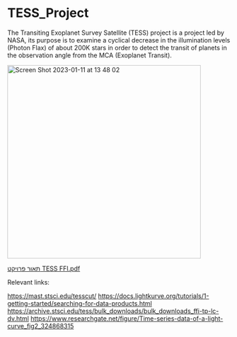 # TESS_Project
The Transiting Exoplanet Survey Satellite (TESS) project is a project led by NASA, its purpose is to examine a cyclical decrease in the illumination levels (Photon Flax) of about 200K stars in order to detect the transit of planets in the observation angle from the MCA (Exoplanet Transit).


<img width="437" alt="Screen Shot 2023-01-11 at 13 48 02" src="https://user-images.githubusercontent.com/77780368/211798780-a0ed5c6f-2921-4059-a396-52e92cd0ef54.png">

[תאור פרויקט TESS FFI.pdf](https://github.com/JosefSo/TESS_Project/files/10391931/TESS.FFI.pdf)

Relevant links:

https://mast.stsci.edu/tesscut/ https://docs.lightkurve.org/tutorials/1-getting-started/searching-for-data-products.html https://archive.stsci.edu/tess/bulk_downloads/bulk_downloads_ffi-tp-lc-dv.html https://www.researchgate.net/figure/Time-series-data-of-a-light-curve_fig2_324868315
